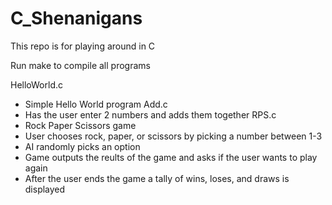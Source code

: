# C_Shenanigans
This repo is for playing around in C

Run make to compile all programs

HelloWorld.c
  - Simple Hello World program
Add.c
  - Has the user enter 2 numbers and adds them together
RPS.c
  - Rock Paper Scissors game
  - User chooses rock, paper, or scissors by picking a number between 1-3
  - AI randomly picks an option
  - Game outputs the reults of the game and asks if the user wants to play again
  - After the user ends the game a tally of wins, loses, and draws is displayed
